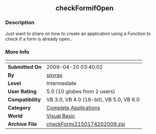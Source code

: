 ﻿<div align="center">

## checkFormifOpen


</div>

### Description

Just want to share on how to create an application using a Function to check if a form is already open..
 
### More Info
 


<span>             |<span>
---                |---
**Submitted On**   |2009-04-20 03:40:02
**By**             |[spyrax](https://github.com/Planet-Source-Code/PSCIndex/blob/master/ByAuthor/spyrax.md)
**Level**          |Intermediate
**User Rating**    |5.0 (10 globes from 2 users)
**Compatibility**  |VB 3\.0, VB 4\.0 \(16\-bit\), VB 5\.0, VB 6\.0
**Category**       |[Complete Applications](https://github.com/Planet-Source-Code/PSCIndex/blob/master/ByCategory/complete-applications__1-27.md)
**World**          |[Visual Basic](https://github.com/Planet-Source-Code/PSCIndex/blob/master/ByWorld/visual-basic.md)
**Archive File**   |[checkFormi2150174202009\.zip](https://github.com/Planet-Source-Code/spyrax-checkformifopen__1-72011/archive/master.zip)








